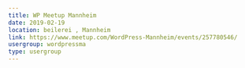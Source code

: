 ```yaml
---
title: WP Meetup Mannheim
date: 2019-02-19
location: beilerei , Mannheim
link: https://www.meetup.com/WordPress-Mannheim/events/257780546/
usergroup: wordpressma
type: usergroup
---
```

